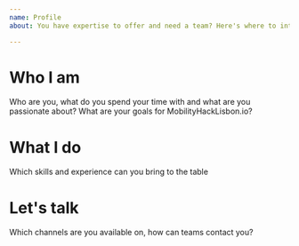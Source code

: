```yaml
---
name: Profile
about: You have expertise to offer and need a team? Here's where to introduce yourself!

---
```


# Who I am
Who are you, what do you spend your time with and what are you passionate about? What are your goals for MobilityHackLisbon.io?

# What I do
Which skills and experience can you bring to the table

# Let's talk
Which channels are you available on, how can teams contact you?